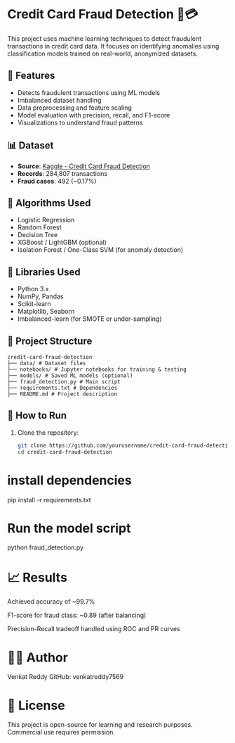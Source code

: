 # Credit Card Fraud Detection 🧠💳

This project uses machine learning techniques to detect fraudulent transactions in credit card data. It focuses on identifying anomalies using classification models trained on real-world, anonymized datasets.

## 📌 Features

- Detects fraudulent transactions using ML models
- Imbalanced dataset handling
- Data preprocessing and feature scaling
- Model evaluation with precision, recall, and F1-score
- Visualizations to understand fraud patterns

## 📊 Dataset

- **Source**: [Kaggle - Credit Card Fraud Detection](https://www.kaggle.com/mlg-ulb/creditcardfraud)
- **Records**: 284,807 transactions
- **Fraud cases**: 492 (~0.17%)

## 🧠 Algorithms Used

- Logistic Regression
- Random Forest
- Decision Tree
- XGBoost / LightGBM (optional)
- Isolation Forest / One-Class SVM (for anomaly detection)

## 🧰 Libraries Used

- Python 3.x
- NumPy, Pandas
- Scikit-learn
- Matplotlib, Seaborn
- Imbalanced-learn (for SMOTE or under-sampling)

## 📁 Project Structure
```
credit-card-fraud-detection
├── data/ # Dataset files
├── notebooks/ # Jupyter notebooks for training & testing
├── models/ # Saved ML models (optional)
├── fraud_detection.py # Main script
├── requirements.txt # Dependencies
├── README.md # Project description
```

## 🚀 How to Run

1. Clone the repository:
   ```bash
   git clone https://github.com/yourusername/credit-card-fraud-detection.git
   cd credit-card-fraud-detection

# install dependencies
pip install -r requirements.txt

# Run the model script
python fraud_detection.py

# 📈 Results
Achieved accuracy of ~99.7%

F1-score for fraud class: ~0.89 (after balancing)

Precision-Recall tradeoff handled using ROC and PR curves

# 🙋‍♂️ Author
Venkat Reddy
GitHub: venkatreddy7569

# 📃 License
This project is open-source for learning and research purposes. Commercial use requires permission.

